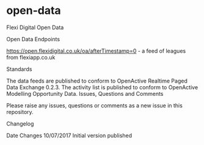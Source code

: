 # open-data
Flexi Digital Open Data

Open Data Endpoints

https://open.flexidigital.co.uk/oa/afterTimestamp=0 - a feed of leagues from flexiapp.co.uk

Standards

The data feeds are published to conform to OpenActive Realtime Paged Data Exchange 0.2.3.
The activity list is published to conform to OpenActive Modelling Opportunity Data.
Issues, Questions and Comments

Please raise any issues, questions or comments as a new issue in this repository.

Changelog

Date	Changes
10/07/2017	Initial version published
